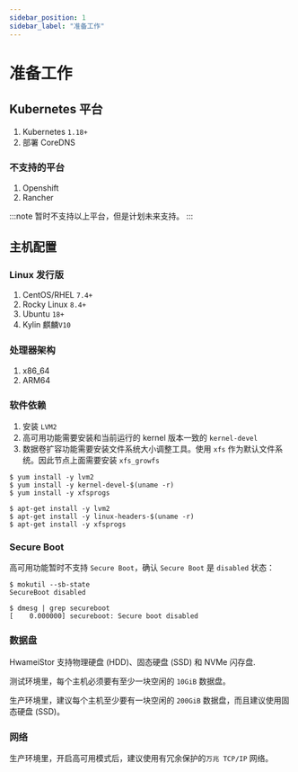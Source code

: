 ```yaml
---
sidebar_position: 1
sidebar_label: "准备工作"
---
```


# 准备工作

## Kubernetes 平台

1. Kubernetes `1.18+`
2. 部署 CoreDNS

### 不支持的平台

1. Openshift
2. Rancher

:::note
暂时不支持以上平台，但是计划未来支持。
:::

## 主机配置

### Linux 发行版

1. CentOS/RHEL `7.4+`
2. Rocky Linux `8.4+`
3. Ubuntu `18+`
4. Kylin 麒麟`V10`

### 处理器架构

1. x86_64
2. ARM64

### 软件依赖

1. 安装 `LVM2`
2. 高可用功能需要安装和当前运行的 kernel 版本一致的 `kernel-devel`
3. 数据卷扩容功能需要安装文件系统大小调整工具。使用 `xfs` 作为默认文件系统。因此节点上面需要安装 `xfs_growfs`

```console title="CentOS/RHEL, Rocky 和 Kylin"
$ yum install -y lvm2
$ yum install -y kernel-devel-$(uname -r)
$ yum install -y xfsprogs
```

```console title="Ubuntu"
$ apt-get install -y lvm2
$ apt-get install -y linux-headers-$(uname -r)
$ apt-get install -y xfsprogs
```

### Secure Boot

高可用功能暂时不支持 `Secure Boot`，确认 `Secure Boot` 是 `disabled` 状态：

```console
$ mokutil --sb-state
SecureBoot disabled

$ dmesg | grep secureboot
[    0.000000] secureboot: Secure boot disabled
```

### 数据盘

HwameiStor 支持物理硬盘 (HDD)、固态硬盘 (SSD) 和 NVMe 闪存盘.

测试环境里，每个主机必须要有至少一块空闲的 `10GiB` 数据盘。

生产环境里，建议每个主机至少要有一块空闲的 `200GiB` 数据盘，而且建议使用固态硬盘 (SSD)。

### 网络

生产环境里，开启高可用模式后，建议使用有冗余保护的`万兆 TCP/IP` 网络。
